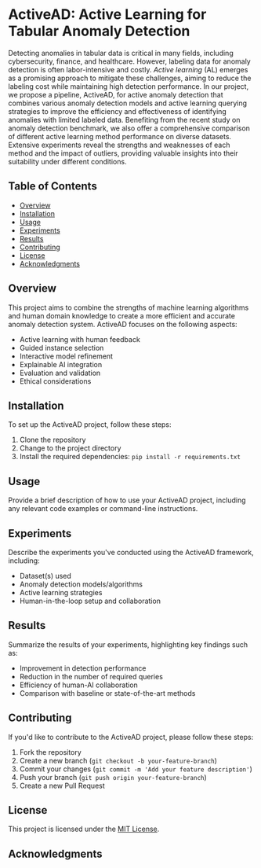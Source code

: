 # ActiveAD: Active Learning for Tabular Anomaly Detection

Detecting anomalies in tabular data is critical in many fields, including cybersecurity, finance, and healthcare. However, labeling data for anomaly detection is often labor-intensive and costly. *Active learning* (AL) emerges as a promising approach to mitigate these challenges, aiming to reduce the labeling cost while maintaining high detection performance. In our project, we propose a pipeline, ActiveAD, for active anomaly detection that combines various anomaly detection models and active learning querying strategies to improve the efficiency and effectiveness of identifying anomalies with limited labeled data. Benefiting from the recent study on anomaly detection benchmark, we also offer a comprehensive comparison of different active learning method performance on diverse datasets. Extensive experiments reveal the strengths and weaknesses of each method and the impact of outliers, providing valuable insights into their suitability under different conditions. 

## Table of Contents

- [Overview](#overview)
- [Installation](#installation)
- [Usage](#usage)
- [Experiments](#experiments)
- [Results](#results)
- [Contributing](#contributing)
- [License](#license)
- [Acknowledgments](#acknowledgments)

## Overview

This project aims to combine the strengths of machine learning algorithms and human domain knowledge to create a more efficient and accurate anomaly detection system. ActiveAD focuses on the following aspects:

- Active learning with human feedback
- Guided instance selection
- Interactive model refinement
- Explainable AI integration
- Evaluation and validation
- Ethical considerations

## Installation

To set up the ActiveAD project, follow these steps:

1. Clone the repository
2. Change to the project directory
3. Install the required dependencies: `pip install -r requirements.txt`

## Usage

Provide a brief description of how to use your ActiveAD project, including any relevant code examples or command-line instructions.

## Experiments

Describe the experiments you've conducted using the ActiveAD framework, including:

- Dataset(s) used
- Anomaly detection models/algorithms
- Active learning strategies
- Human-in-the-loop setup and collaboration

## Results

Summarize the results of your experiments, highlighting key findings such as:

- Improvement in detection performance
- Reduction in the number of required queries
- Efficiency of human-AI collaboration
- Comparison with baseline or state-of-the-art methods

## Contributing

If you'd like to contribute to the ActiveAD project, please follow these steps:

1. Fork the repository
2. Create a new branch (`git checkout -b your-feature-branch`)
3. Commit your changes (`git commit -m 'Add your feature description'`)
4. Push your branch (`git push origin your-feature-branch`)
5. Create a new Pull Request

## License

This project is licensed under the [MIT License](LICENSE.md).

## Acknowledgments